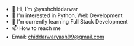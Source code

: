 - 👋 Hi, I’m @yashchiddarwar
- 👀 I’m interested in Python, Web Development
- 🌱 I’m currently learning Full Stack Development
- 📫 How to reach me 
- Email: chiddarwaryash99@gmail.com

<!---
yashchiddarwar/yashchiddarwar is a ✨ special ✨ repository because its `README.md` (this file) appears on your GitHub profile.
You can click the Preview link to take a look at your changes.
--->

